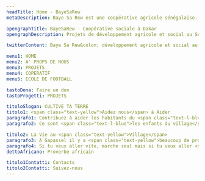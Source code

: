 ```yaml
---
headTitle: Home - BayeSaRew
metaDescription: Baye Sa Rew est une coopérative agricole sénégalaise. Nous promouvons des projets sociaux à but non lucratif en Afrique, pour le développement agricole du village de Gapassel situé à Goassas et pour l’éducation des enfants et des jeunes de l’école de football Mactar Diouf à Dakar.

opengraphTitle: BayeSaRew - Coopérative sociale à Dakar
opengraphDescription: Projets de développement agricole et social au Sénégal

twitterContent: Baye Sa Rew&colon; développement agricole et social au Sénégal

menu1: HOME
menu2: A' PROPS DE NOUS
menu3: PROJETS
menu4: COPERATIF
menu5: ECOLE DE FOOTBALL

tastoDona: Faire un don
tastoProgetti: PROJETS

titoloSlogan: CULTIVE TA TERRE
titolo1: <span class="text-yellow">Aidez nous</span> à Aider
paragrafo1: Contribuez à aider les habitants du <span class="text-l-blue">village</span> sénégalais "Gapassel", avec <span class="text-yellow">bonne volonté</span>&colon; vous pouvez participer à divers projets sociaux et humanitaires, même avec un petit don.
paragrafo2: Ce sont <span class="text-l-blue">les enfants du village</span> qui s'entraînent au foot, sur le sable, sans chaussures et sans structures de protection. Contribuez au succès de l'équipe <span class="text-yellow">"Mactar Diouf"</span> par un don.

titolo2: La Vie au <span class="text-yellow">Village</span>
paragrafo3: A Gapassel il y a <span class="text-yellow">beaucoup de problèmes</span>, mais les habitants vivent <span class="text-l-blue">toujours heureux</span>.
paragrafo4: Si tu veux aller vite, marche seul mais si tu veux aller <span class="text-l-blue">loin</span> marchons ensemble.
dettoAfricano: Proverbe africain

titolo1Contatti: Contacts
titolo2Contatti: Suivez-nous
---
```

